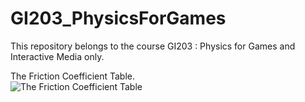 # GI203_PhysicsForGames
 This repository belongs to the course GI203 : Physics for Games and Interactive Media only.

The Friction Coefficient Table.  
![The Friction Coefficient Table](https://user-images.githubusercontent.com/85726543/218822873-b428dc35-fd78-462d-af0d-be11d98a84f8.jpg)
